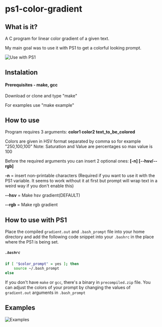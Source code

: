 # ps1-color-gradient
## What is it?
A C program for linear color gradient of a given text.

My main goal was to use it with PS1 to get a colorful looking prompt.

![Use with PS1](https://github.com/miklilad/sh-text-color-gradient/blob/master/img/1.png)

## Instalation

#### Prerequisites - make, gcc

Download or clone and type "make"

For examples use "make example"


## How to use

Program requires 3 arguments: **color1 color2 text_to_be_colored**

Colors are given in HSV format separated by comma so for example "250,100,100"
Note: Saturation and Value are percentages so max value is 100

Before the required arguments you can insert 2 optional ones: **\[-n] \[--hsv/--rgb]**

**-n** = insert non-printable characters (Required if you want to use it with the PS1 variable. It seems to work without it at first but prompt will wrap text in a weird way if you don't enable this)

**--hsv** = Make hsv gradient(DEFAULT)

**--rgb** = Make rgb gradient

## How to use with PS1

Place the compiled `gradient.out` and `.bash_prompt` file into your home directory and add the following code snippet into your `.bashrc` in the place where the PS1 is being set. 
<h5 a><strong><code>.bashrc</code></strong></h5>

```sh
if [ "$color_prompt" = yes ]; then
    source ~/.bash_prompt
else
```

If you don't have `make` or `gcc`, there's a binary in `precompiled.zip` file.
You can adjust the colors of your prompt by changing the values of `gradient.out` arguments in `.bash_prompt`

## Examples

![Examples](https://github.com/miklilad/sh-text-color-gradient/blob/master/img/2.png)
